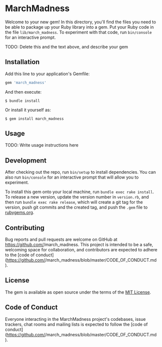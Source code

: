 # MarchMadness

Welcome to your new gem! In this directory, you'll find the files you need to be able to package up your Ruby library into a gem. Put your Ruby code in the file `lib/march_madness`. To experiment with that code, run `bin/console` for an interactive prompt.

TODO: Delete this and the text above, and describe your gem

## Installation

Add this line to your application's Gemfile:

```ruby
gem 'march_madness'
```

And then execute:

    $ bundle install

Or install it yourself as:

    $ gem install march_madness

## Usage

TODO: Write usage instructions here

## Development

After checking out the repo, run `bin/setup` to install dependencies. You can also run `bin/console` for an interactive prompt that will allow you to experiment.

To install this gem onto your local machine, run `bundle exec rake install`. To release a new version, update the version number in `version.rb`, and then run `bundle exec rake release`, which will create a git tag for the version, push git commits and the created tag, and push the `.gem` file to [rubygems.org](https://rubygems.org).

## Contributing

Bug reports and pull requests are welcome on GitHub at https://github.com/<github username>/march_madness. This project is intended to be a safe, welcoming space for collaboration, and contributors are expected to adhere to the [code of conduct](https://github.com/<github username>/march_madness/blob/master/CODE_OF_CONDUCT.md).

## License

The gem is available as open source under the terms of the [MIT License](https://opensource.org/licenses/MIT).

## Code of Conduct

Everyone interacting in the MarchMadness project's codebases, issue trackers, chat rooms and mailing lists is expected to follow the [code of conduct](https://github.com/<github username>/march_madness/blob/master/CODE_OF_CONDUCT.md).
